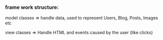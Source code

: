 ### frame work structure:
model classes => handle data, used to represent Users, Blog, Posts, Images etc

view classes => Handle HTML and events caused by the user (like clicks)
